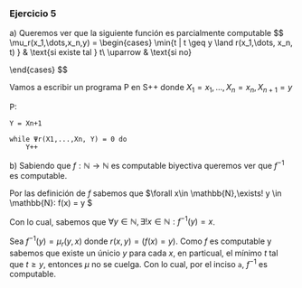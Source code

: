### Ejercicio 5

a)
Queremos ver que la siguiente función es parcialmente computable
$$
\mu_r(x_1,\dots,x_n,y) = 
\begin{cases}
\min\{t | t \geq y \land r(x_1,\dots, x_n, t) \} & \text{si existe tal } t\\
\uparrow & \text{si no}

\end{cases}
$$

Vamos a escribir un programa P en S++ donde $X_1 = x_1,\dots, X_n = x_n, X_{n+1} = y$

P:
```
Y = Xn+1

while Ψr(X1,...,Xn, Y) = 0 do
    Y++
```

b) Sabiendo que $f: \mathbb{N} \rightarrow \mathbb{N}$ es computable biyectiva queremos ver que $f^{-1}$ es computable.

Por las definición de $f$ sabemos que $\forall x\in \mathbb{N},\exists! y \in \mathbb{N}: f(x) = y $

Con lo cual, sabemos que $\forall y\in \mathbb{N},\exists! x \in \mathbb{N}: f^{-1}(y) = x$. 

Sea $f^{-1}(y) = \mu_r(y,x)$ donde $r(x,y) = (f(x) = y)$. Como $f$ es computable y sabemos que existe un únicio $y$ para cada $x$, en particual, el mínimo $t$ tal que $t \geq y$, entonces $\mu$ no se cuelga. Con lo cual, por el inciso `a`, $f^{-1}$ es computable.